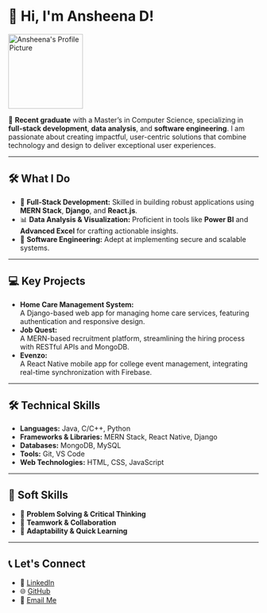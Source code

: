 # 👋 Hi, I'm Ansheena D!

<img src="https://avatars.githubusercontent.com/u/YourUserID?v=4" alt="Ansheena's Profile Picture" width="150" />


🌟 **Recent graduate** with a Master’s in Computer Science, specializing in **full-stack development**, **data analysis**, and **software engineering**. I am passionate about creating impactful, user-centric solutions that combine technology and design to deliver exceptional user experiences.

---

## 🛠️ **What I Do**
- 🌟 **Full-Stack Development:** Skilled in building robust applications using **MERN Stack**, **Django**, and **React.js**.
- 📊 **Data Analysis & Visualization:** Proficient in tools like **Power BI** and **Advanced Excel** for crafting actionable insights.
- 🚀 **Software Engineering:** Adept at implementing secure and scalable systems.

---

## 💻 **Key Projects**
- **Home Care Management System:**  
  A Django-based web app for managing home care services, featuring authentication and responsive design.
- **Job Quest:**  
  A MERN-based recruitment platform, streamlining the hiring process with RESTful APIs and MongoDB.
- **Evenzo:**  
  A React Native mobile app for college event management, integrating real-time synchronization with Firebase.

---

## 🛠️ **Technical Skills**
- **Languages:** Java, C/C++, Python  
- **Frameworks & Libraries:** MERN Stack, React Native, Django  
- **Databases:** MongoDB, MySQL  
- **Tools:** Git, VS Code  
- **Web Technologies:** HTML, CSS, JavaScript  

---

## 🌟 **Soft Skills**
- 🎯 **Problem Solving & Critical Thinking**  
- 🤝 **Teamwork & Collaboration**  
- 🚀 **Adaptability & Quick Learning**

---

## 📞 **Let's Connect**
- 💼 [LinkedIn](https://www.linkedin.com/in/ansheena-d-0536081b2/)  
- 🌐 [GitHub](https://github.com/ansheenad)  
- 📧 [Email Me](mailto:ansheenad@gmail.com)
